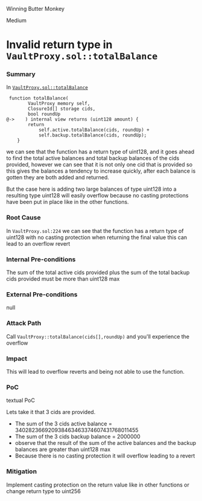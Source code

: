Winning Butter Monkey

Medium

# Invalid return type in `VaultProxy.sol::totalBalance`

### Summary

In [`VaultProxy.sol::totalBalance`](https://github.com/sherlock-audit/2025-04-burve/blob/main/Burve/src/multi/vertex/VaultProxy.sol#L224) 

```solidity
 function totalBalance(
        VaultProxy memory self,
        ClosureId[] storage cids,
        bool roundUp
@->    ) internal view returns (uint128 amount) {
        return
            self.active.totalBalance(cids, roundUp) +
            self.backup.totalBalance(cids, roundUp);
    } 
```

we can see that the function has a return type of uint128, and it goes ahead to find the total active balances and total backup balances of the cids provided, however we can see that it is not only one cid that is provided so this gives the balances a tendency to increase quickly, after each balance is gotten they are both added and returned.

But the case here is adding two large balances of type uint128 into a resulting type uint128 will easily overflow because no casting protections have been put in place like in the other functions.

### Root Cause

In `VaultProxy.sol:224` we can see that the function has a return type of uint128 with no casting protection when returning the final value this can lead to an overflow revert

### Internal Pre-conditions

The sum of the total active cids provided plus the sum of the total backup cids provided must be more than uint128 max

### External Pre-conditions

null

### Attack Path

Call `VaultProxy::totalBalance(cids[],roundUp)` and you'll experience the overflow

### Impact

This will lead to overflow reverts and being not able to use the function.

### PoC

textual PoC

Lets take it that 3 cids are provided.

* The sum of the 3 cids active balance = 340282366920938463463374607431768011455 
* The sum of the 3 cids backup balance = 2000000
* observe that the result of the sum of the active balances and the backup balances are greater than uint128 max
* Because there is no casting protection it will overflow leading to a revert

### Mitigation

Implement casting protection on the return value like in other functions or change return type to uint256